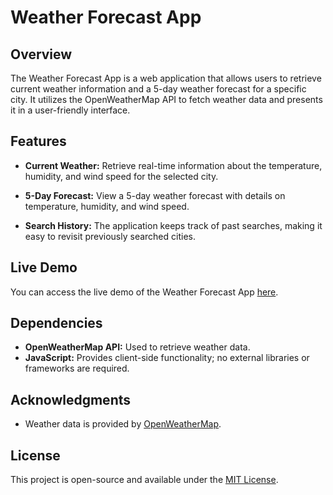 # Weather Forecast App

## Overview

The Weather Forecast App is a web application that allows users to retrieve current weather information and a 5-day weather forecast for a specific city. It utilizes the OpenWeatherMap API to fetch weather data and presents it in a user-friendly interface.

## Features

- **Current Weather:** Retrieve real-time information about the temperature, humidity, and wind speed for the selected city.

- **5-Day Forecast:** View a 5-day weather forecast with details on temperature, humidity, and wind speed.

- **Search History:** The application keeps track of past searches, making it easy to revisit previously searched cities.

## Live Demo

You can access the live demo of the Weather Forecast App [here](https://jcovi.github.io/5day-weather-dashboard/).

## Dependencies

- **OpenWeatherMap API:** Used to retrieve weather data.
- **JavaScript:** Provides client-side functionality; no external libraries or frameworks are required.

## Acknowledgments

- Weather data is provided by [OpenWeatherMap](https://openweathermap.org/).

## License

This project is open-source and available under the [MIT License](LICENSE).
